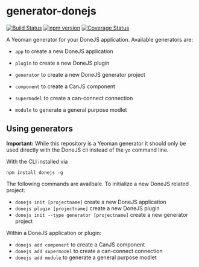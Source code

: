 # generator-donejs

[![Build Status](https://travis-ci.org/donejs/generator-donejs.svg?branch=master)](https://travis-ci.org/donejs/generator-donejs)
[![npm version](https://badge.fury.io/js/generator-donejs.svg)](http://badge.fury.io/js/generator-donejs)
[![Coverage Status](https://coveralls.io/repos/github/donejs/generator-donejs/badge.svg?branch=master)](https://coveralls.io/github/donejs/generator-donejs?branch=master)

A Yeoman generator for your DoneJS application. Available generators are:

- `app` to create a new DoneJS application
- `plugin` to create a new DoneJS plugin
- `generator` to create a new DoneJS generator project

- `component` to create a CanJS component
- `supermodel` to create a can-connect connection
- `module` to generate a general purpose modlet

## Using generators

__Important:__ While this repository is a Yeoman generator it should only be used directly with the DoneJS cli instead of the `yo` command line.

With the CLI installed via

```
npm install donejs -g
```

The following commands are availbale. To initialize a new DoneJS related project:

- `donejs init [projectname]` create a new DoneJS application
- `donejs plugin [projectname]` create a new DoneJS plugin
- `donejs init --type generator [projectname]` create a new generator project

Within a DoneJS application or plugin:

- `donejs add component` to create a CanJS component
- `donejs add supermodel` to create a can-connect connection
- `donejs add module` to generate a general purpose modlet
